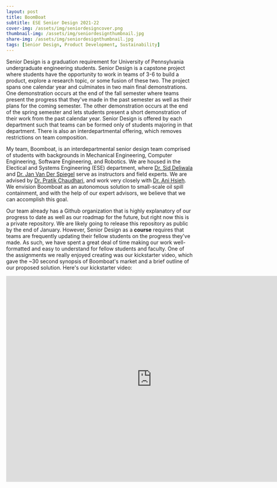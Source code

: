 ```yaml
---
layout: post
title: BoomBoat
subtitle: ESE Senior Design 2021-22
cover-img: /assets/img/seniordesigncover.png
thumbnail-img: /assets/img/seniordesignthumbnail.jpg
share-img: /assets/img/seniordesignthumbnail.jpg
tags: [Senior Design, Product Development, Sustainability]
---
```


Senior Design is a graduation requirement for University of Pennsylvania undergraduate engineering students. Senior Design is a capstone project where students have the opportunity to work in teams of 3-6 to build a product, explore a research topic, or some fusion of these two. The project spans one calendar year and culminates in two main final demonstrations. One demonstration occurs at the end of the fall semester where teams present the progress that they've made in the past semester as well as their plans for the coming semester.  The other demonstration occurs at the end of the spring semester and lets students present a short demonstration of their work from the past calendar year. Senior Design is offered by each department such that teams can be formed only of students majoring in that department.  There is also an interdepartmental offering, which removes restrictions on team composition.

My team, Boomboat, is an interdepartmental senior design team comprised of students with backgrounds in Mechanical Engineering, Computer Engineering, Software Engineering, and Robotics.  We are housed in the Electical and Systems Engineering (ESE) department, where [Dr. Sid Deliwala](https://detkin.ese.upenn.edu/team/sid-deliwala/) and [Dr. Jan Van Der Spiegel](https://www.seas.upenn.edu/~jan/) serve as instructors and field experts.  We are advised by [Dr. Pratik Chaudhari](https://pratikac.github.io), and work very closely with [Dr. Ani Hsieh](https://scalar.seas.upenn.edu/).  We envision Boomboat as an autonomous solution to small-scale oil spill containment, and with the help of our expert advisors, we believe that we can accomplish this goal.

Our team already has a Github organization that is highly explanatory of our progress to date as well as our roadmap for the future, but right now this is a private repository. We are likely going to release this repository as public by the end of January. However, Senior Design as a **course** requires that teams are frequently updating their fellow students on the progress they've made. As such, we have spent a great deal of time making our work well-formatted and easy to understand for fellow students and faculty. One of the assignments we really enjoyed creating was our kickstarter video, which gave the ~30 second synopsis of Boomboat's market and a brief outline of our proposed solution. Here's our kickstarter video:

<p align="middle">
<iframe width="786" height="555" src="https://www.youtube.com/embed/nMkxg6ySDIE" title="YouTube video player" frameborder="0" allow="accelerometer; autoplay; clipboard-write; encrypted-media; gyroscope; picture-in-picture" allowfullscreen>
</iframe>
</p>
